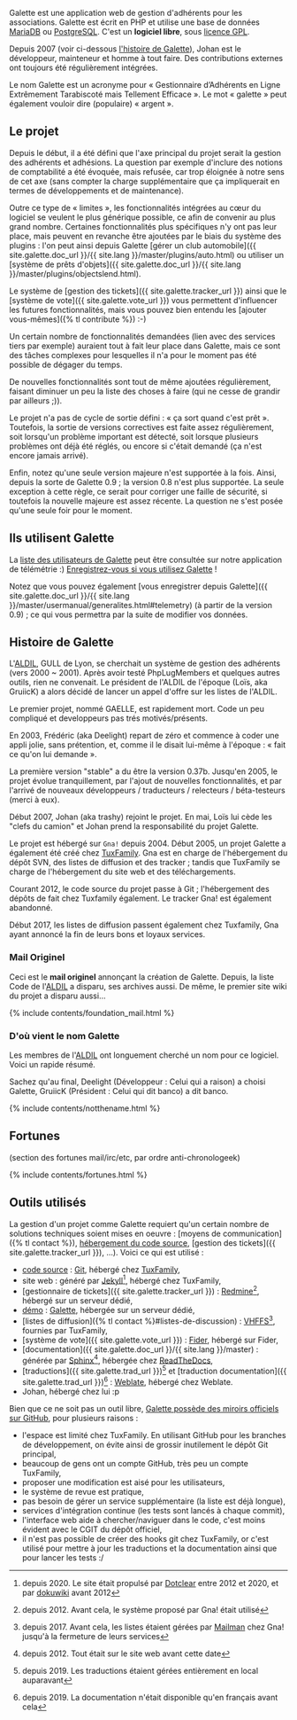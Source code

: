 Galette est une application web de gestion d'adhérents pour les associations. Galette est écrit en PHP et utilise une base de données [MariaDB](https://mariadb.org) ou [PostgreSQL](https://postgresql.org). C'est un **logiciel libre**, sous [licence GPL](https://www.gnu.org/licenses/quick-guide-gplv3.fr.html).

Depuis 2007 (voir ci-dessous [l'histoire de Galette](#histoire-de-galette)), Johan est le développeur, mainteneur et homme à tout faire. Des contributions externes ont toujours été régulièrement intégrées.

Le nom Galette est un acronyme pour « Gestionnaire d’Adhérents en Ligne Extrêmement Tarabiscoté mais Tellement Efficace ». Le mot « galette » peut également vouloir dire (populaire) « argent ».

## Le projet

Depuis le début, il a été défini que l'axe principal du projet serait la gestion des adhérents et adhésions. La question par exemple d'inclure des notions de comptabilité a été évoquée, mais refusée, car trop éloignée à notre sens de cet axe (sans compter la charge supplémentaire que ça impliquerait en termes de développements et de maintenance).

Outre ce type de « limites », les fonctionnalités intégrées au cœur du logiciel se veulent le plus générique possible, ce afin de convenir au plus grand nombre. Certaines fonctionnalités plus spécifiques n'y ont pas leur place, mais peuvent en revanche être ajoutées par le biais du système des plugins : l'on peut ainsi depuis Galette [gérer un club automobile]({{ site.galette.doc_url }}/{{ site.lang }}/master/plugins/auto.html) ou  utiliser un [système de prêts d'objets]({{ site.galette.doc_url }}/{{ site.lang }}/master/plugins/objectslend.html).

Le système de [gestion des tickets]({{ site.galette.tracker_url }}) ainsi que le [système de vote]({{ site.galette.vote_url }}) vous permettent d'influencer les futures fonctionnalités, mais vous pouvez bien entendu les [ajouter vous-mêmes]({% tl contribute %}) :-)

Un certain nombre de fonctionnalités demandées (lien avec des services tiers par exemple) auraient tout à fait leur place dans Galette, mais ce sont des tâches complexes pour lesquelles il n'a pour le moment pas été possible de dégager du temps.

De nouvelles fonctionnalités sont tout de même ajoutées régulièrement, faisant diminuer un peu la liste des choses à faire (qui ne cesse de grandir par ailleurs ;)).

Le projet n'a pas de cycle de sortie défini : « ça sort quand c'est prêt ». Toutefois, la sortie de versions correctives est faite assez régulièrement, soit lorsqu'un problème important est détecté, soit lorsque plusieurs problèmes ont déjà été réglés, ou encore si c'était demandé (ça n'est encore jamais arrivé).

Enfin, notez qu'une seule version majeure n'est supportée à la fois. Ainsi, depuis la sorte de Galette 0.9 ; la version 0.8 n'est plus supportée. La seule exception à cette règle, ce serait pour corriger une faille de sécurité, si toutefois la nouvelle majeure est assez récente. La question ne s'est posée qu'une seule foir pour le moment.

## Ils utilisent Galette

La <a href="https://telemetry.galette.eu/reference" hreflang="en">liste des utilisateurs de Galette</a> peut être consultée sur notre application de télémétrie :)
<a href="http://telemetry.galette.eu/reference?showmodal" hreflang="en">Enregistrez-vous si vous utilisez Galette</a> !

Notez que vous pouvez également [vous enregistrer depuis Galette]({{ site.galette.doc_url }}/{{ site.lang }}/master/usermanual/generalites.html#telemetry) (à partir de la version 0.9) ; ce qui vous permettra par la suite de modifier vos données.

## Histoire de Galette

L'[ALDIL](https://www.aldil.org/), GULL de Lyon, se cherchait un système de gestion des adhérents (vers 2000 ~ 2001). Après avoir testé PhpLugMembers et quelques autres outils, rien ne convenait.
Le président de l'ALDIL de l'époque (Loïs, aka GruiicK) a alors décidé de lancer un appel d'offre sur les listes de l'ALDIL.

Le premier projet, nommé GAELLE, est rapidement mort. Code un peu compliqué et developpeurs pas trés motivés/présents.

En 2003, Frédéric (aka Deelight) repart de zéro et commence à coder une appli jolie, sans prétention, et, comme il le disait lui-même à l'époque : « fait ce qu'on lui demande ».

La première version "stable" a du être la version 0.37b. Jusqu'en 2005, le projet évolue tranquillement, par l'ajout de nouvelles fonctionnalités, et par l'arrivé de nouveaux développeurs / traducteurs / relecteurs / béta-testeurs (merci à eux).

Début 2007, Johan (aka trashy) rejoint le projet. En mai, Loïs lui cède les "clefs du camion" et Johan prend la responsabilité du projet Galette.

Le projet est hébergé sur `Gna!` depuis 2004. Début 2005, un projet Galette a également été créé chez [TuxFamily](https://tuxfamily.org).
Gna est en charge de l'hébergement du dépôt SVN, des listes de diffusion et des tracker ; tandis que TuxFamily se charge de l'hébergement du site web et des téléchargements.

Courant 2012, le code source du projet passe à Git ; l'hébergement des dépôts de fait chez Tuxfamily également. Le tracker Gna! est également abandonné.

Début 2017, les listes de diffusion passent également chez Tuxfamily, Gna ayant annoncé la fin de leurs bons et loyaux services.

### Mail Originel

Ceci est le **mail originel** annonçant la création de Galette. Depuis, la liste Code de l'[ALDIL](https://www.aldil.org) a disparu, ses archives aussi.
De même, le premier site wiki du projet a disparu aussi...

{% include contents/foundation_mail.html %}

### D'où vient le nom Galette

Les membres de l'[ALDIL](https://www.aldil.org/) ont longuement cherché un nom pour ce logiciel. Voici un rapide résumé.

Sachez qu'au final, Deelight (Développeur : Celui qui a raison) a choisi Galette, GruiicK (Président : Celui qui dit banco) a dit banco.

{% include contents/notthename.html %}

## Fortunes

(section des fortunes mail/irc/etc, par ordre anti-chronologeek)

{% include contents/fortunes.html %}

## Outils utilisés

La gestion d'un projet comme Galette requiert qu'un certain nombre de solutions techniques soient mises en oeuvre : [moyens de communication]({% tl contact %}), [hébergement du code source](https://git.tuxfamily.org/galette/), [gestion des tickets]({{ site.galette.tracker_url }}), ...). Voici ce qui est utilisé :

* [code source](https://git.tuxfamily.org/galette/) : [Git](https://git-scm.com/), hébergé chez [TuxFamily](https://tuxfamily.org),
* site web : généré par [Jekyll](https://jekyllrb.com)[^1], hébergé chez TuxFamily,
* [gestionnaire de tickets]({{ site.galette.tracker_url }}) : [Redmine](https://redmine.org)[^2], hébergé sur un serveur dédié,
* [démo](https://demo.galette.eu) : [Galette](https://galette.eu), hébergée sur un serveur dédié,
* [listes de diffusion]({% tl contact %}#listes-de-discussion) : [VHFFS](https://vhffs.org)[^3], fournies par TuxFamily,
* [système de vote]({{ site.galette.vote_url }}) : [Fider](https://fider.io), hébergé sur Fider,
* [documentation]({{ site.galette.doc_url }}/{{ site.lang }}/master) : générée par [Sphinx](https://www.sphinx-doc.org)[^4], hébergée chez [ReadTheDocs](https://rtfd.org),
* [traductions]({{ site.galette.trad_url }})[^5] et [traduction documentation]({{ site.galette.trad_url }})[^6] : [Weblate](https://weblate.org), hébergé chez Weblate.
* Johan, hébergé chez lui :p

Bien que ce ne soit pas un outil libre, [Galette possède des miroirs officiels sur GitHub](https://github.com/galette), pour plusieurs raisons :

* l'espace est limité chez TuxFamily. En utilisant GitHub pour les branches de développement, on évite ainsi de grossir inutilement le dépôt Git principal,
* beaucoup de gens ont un compte GitHub, très peu un compte TuxFamily,
* proposer une modification est aisé pour les utilisateurs,
* le système de revue est pratique,
* pas besoin de gérer un service supplémentaire (la liste est déjà longue),
* services d'intégration continue (les tests sont lancés à chaque commit),
* l'interface web aide à chercher/naviguer dans le code, c'est moins évident avec le CGIT du dépôt officiel,
* il n'est pas possible de créer des hooks git chez TuxFamily, or c'est utilisé pour mettre à jour les traductions et la documentation ainsi que pour lancer les tests :/

[^1]: depuis 2020. Le site était propulsé par [Dotclear](https://dotclear.org) entre 2012 et 2020, et par [dokuwiki](https://dokuwiki.org) avant 2012
[^2]: depuis 2012. Avant cela, le système proposé par Gna! était utilisé
[^3]: depuis 2017. Avant cela, les listes étaient gérées par [Mailman](https://list.org/) chez Gna! jusqu'à la fermeture de leurs services
[^4]: depuis 2012. Tout était sur le site web avant cette date
[^5]: depuis 2019. Les traductions étaient gérées entièrement en local auparavant
[^6]: depuis 2019. La documentation n'était disponible qu'en français avant cela
